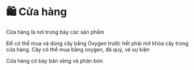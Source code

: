 # 🛍️ Cửa hàng

Cửa hàng là nơi trưng bày các sản phẩm

Để có thể mua và dùng cây bằng Oxygen trước hết phải mở khóa cây trong cửa hàng. Cây có thể mua bằng oxygen, đá quý, vé sự kiện

Cửa hàng có bày bán xẻng và phân bón
